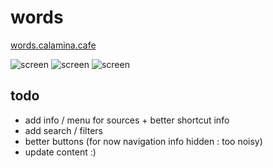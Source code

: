 # words

[words.calamina.cafe](https://words.calamina.cafe)

![screen](/words.avif?raw=true "words")
![screen](/words-mobile.avif?raw=true "words-mobile")
![screen](/words-mobile-menu.avif?raw=true "words-mobile-menu")

## todo
- add info / menu for sources + better shortcut info
- add search / filters 
- better buttons (for now navigation info hidden : too noisy)
- update content :)